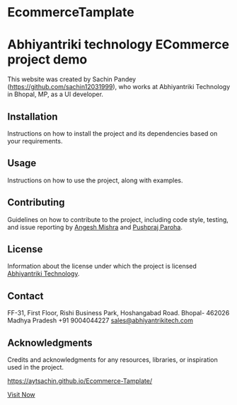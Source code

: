 # EcommerceTamplate
# Abhiyantriki technology ECommerce project demo

This website was created by Sachin Pandey (https://github.com/sachin12031999), who works at Abhiyantriki Technology in Bhopal, MP, as a UI developer.

## Installation

Instructions on how to install the project and its dependencies based on your requirements.

## Usage

Instructions on how to use the project, along with examples.

## Contributing

Guidelines on how to contribute to the project, including code style, testing, and issue reporting by [Angesh Mishra](https://github.com/angesh27) and [Pushpraj Paroha](http://github.com/prp0076/).

## License

Information about the license under which the project is licensed [Abhiyantriki Technology](https://www.abhiyantrikitech.com/).

## Contact

FF-31, First Floor, Rishi Business Park,
Hoshangabad Road. Bhopal- 462026
Madhya Pradesh
+91 9004044227
sales@abhiyantrikitech.com

## Acknowledgments

Credits and acknowledgments for any resources, libraries, or inspiration used in the project.

https://aytsachin.github.io/Ecommerce-Tamplate/





[Visit Now](https://aytsachin.github.io/Ecommerce-Tamplate/)
